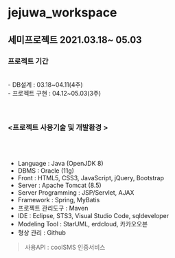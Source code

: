 # jejuwa_workspace

<h2>세미프로젝트 2021.03.18~ 05.03</h2>

<h3>프로젝트 기간</h3><br>
- DB설계 : 03.18~04.11(4주)<br>
- 프로젝트 구현 : 04.12~05.03(3주)<br><br><br>


<h3><프로젝트 사용기술 및 개발환경 ></h3><br><br>

- Language : Java (OpenJDK 8)
- DBMS : Oracle (11g)
- Front : HTML5, CSS3, JavaScript, jQuery, Bootstrap
- Server : Apache Tomcat (8.5)
- Server Programming : JSP/Servlet, AJAX
- Framework : Spring, MyBatis
- 프로젝트 관리도구 : Maven
- IDE : Eclipse, STS3, Visual Studio Code, sqldeveloper
- Modeling Tool : StarUML, erdcloud, 카카오오븐
- 형상 관리 : Github

> 사용API : coolSMS 인증서비스
